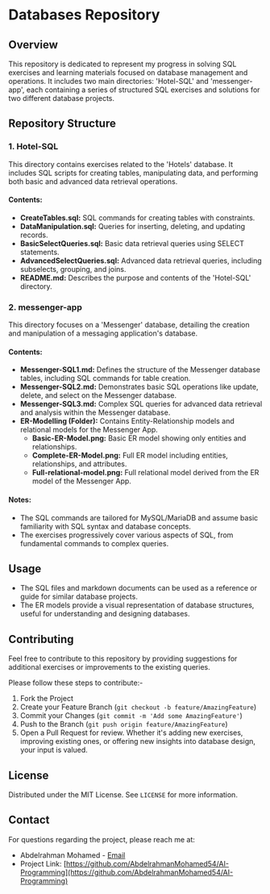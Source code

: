# Databases Repository

## Overview
This repository is dedicated to represent my progress in solving SQL exercises and learning materials focused on database management and operations. It includes two main directories: 'Hotel-SQL' and 'messenger-app', each containing a series of structured SQL exercises and solutions for two different database projects.

## Repository Structure

### 1. Hotel-SQL
This directory contains exercises related to the 'Hotels' database. It includes SQL scripts for creating tables, manipulating data, and performing both basic and advanced data retrieval operations.

#### Contents:
- **CreateTables.sql:** SQL commands for creating tables with constraints.
- **DataManipulation.sql:** Queries for inserting, deleting, and updating records.
- **BasicSelectQueries.sql:** Basic data retrieval queries using SELECT statements.
- **AdvancedSelectQueries.sql:** Advanced data retrieval queries, including subselects, grouping, and joins.
- **README.md:** Describes the purpose and contents of the 'Hotel-SQL' directory.

### 2. messenger-app
This directory focuses on a 'Messenger' database, detailing the creation and manipulation of a messaging application's database.

#### Contents:
- **Messenger-SQL1.md:** Defines the structure of the Messenger database tables, including SQL commands for table creation.
- **Messenger-SQL2.md:** Demonstrates basic SQL operations like update, delete, and select on the Messenger database.
- **Messenger-SQL3.md:** Complex SQL queries for advanced data retrieval and analysis within the Messenger database.
- **ER-Modelling (Folder):** Contains Entity-Relationship models and relational models for the Messenger App.
    - **Basic-ER-Model.png:** Basic ER model showing only entities and relationships.
    - **Complete-ER-Model.png:** Full ER model including entities, relationships, and attributes.
    - **Full-relational-model.png:** Full relational model derived from the ER model of the Messenger App.

#### Notes:
- The SQL commands are tailored for MySQL/MariaDB and assume basic familiarity with SQL syntax and database concepts.
- The exercises progressively cover various aspects of SQL, from fundamental commands to complex queries.

## Usage
- The SQL files and markdown documents can be used as a reference or guide for similar database projects.
- The ER models provide a visual representation of database structures, useful for understanding and designing databases.


## Contributing
Feel free to contribute to this repository by providing suggestions for additional exercises or improvements to the existing queries.

Please follow these steps to contribute:-

1. Fork the Project
2. Create your Feature Branch (`git checkout -b feature/AmazingFeature`)
3. Commit your Changes (`git commit -m 'Add some AmazingFeature'`)
4. Push to the Branch (`git push origin feature/AmazingFeature`)
5. Open a Pull Request for review. Whether it's adding new exercises, improving existing ones, or offering new insights into database design, your input is valued.

## License

Distributed under the MIT License. See `LICENSE` for more information.

## Contact

For questions regarding the project, please reach me at:

- Abdelrahman Mohamed - [Email](mailto:budimohamed572@gmail.com)
- Project Link: [https://github.com/AbdelrahmanMohamed54/AI-Programming](https://github.com/AbdelrahmanMohamed54/AI-Programming)

